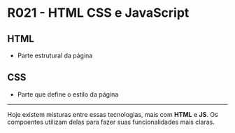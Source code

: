 # R021 - HTML CSS e JavaScript

## HTML
- Parte estrutural da página

## CSS
- Parte que define o estilo da página

---

Hoje existem misturas entre essas tecnologias, mais com **HTML** e **JS**.
Os compoentes utilizam delas para fazer suas funcionalidades mais claras.